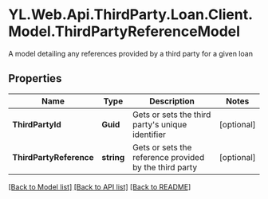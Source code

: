# YL.Web.Api.ThirdParty.Loan.Client.Model.ThirdPartyReferenceModel
A model detailing any references provided by a third party for a given loan
## Properties

Name | Type | Description | Notes
------------ | ------------- | ------------- | -------------
**ThirdPartyId** | **Guid** | Gets or sets the third party&#39;s unique identifier | [optional] 
**ThirdPartyReference** | **string** | Gets or sets the reference provided by the third party | [optional] 

[[Back to Model list]](../README.md#documentation-for-models) [[Back to API list]](../README.md#documentation-for-api-endpoints) [[Back to README]](../README.md)

